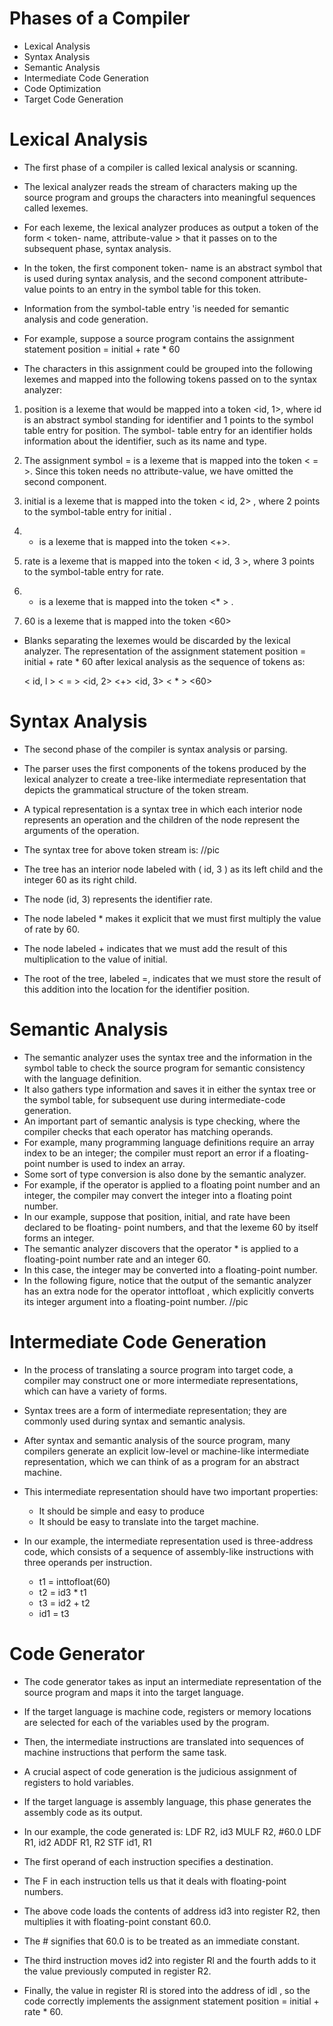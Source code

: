 # Phases of a Compiler

- Lexical Analysis
- Syntax Analysis
- Semantic Analysis
- Intermediate Code Generation
- Code Optimization
- Target Code Generation

# Lexical Analysis
- The first phase of a compiler is called lexical analysis or scanning.

- The lexical analyzer reads the stream of characters making up the source program and
  groups the characters into meaningful sequences called lexemes.

- For each lexeme, the lexical analyzer produces as output a token of the form
    < token- name, attribute-value >
    that it passes on to the subsequent phase, syntax analysis.

- In the token, the first component token- name is an abstract symbol that is used during
  syntax analysis, and the second component attribute-value points to an entry in the
  symbol table for this token.

- Information from the symbol-table entry 'is needed for semantic analysis and code
  generation.

- For example, suppose a source program contains the assignment statement
  position = initial + rate * 60

- The characters in this assignment could be grouped into the following lexemes and
  mapped into the following tokens passed on to the syntax analyzer:

1. position is a lexeme that would be mapped into a token <id, 1>, where id is an
   abstract symbol standing for identifier and 1 points to the symbol table entry for 
   position. The symbol- table entry for an identifier holds information about the
   identifier, such as its name and type.

2. The assignment symbol = is a lexeme that is mapped into the token < = >. Since
   this token needs no attribute-value, we have omitted the second component.

3. initial is a lexeme that is mapped into the token < id, 2> , where 2 points to the
   symbol-table entry for initial .

4. + is a lexeme that is mapped into the token <+>.

5. rate is a lexeme that is mapped into the token < id, 3 >, where 3 points to the
   symbol-table entry for rate.

6. * is a lexeme that is mapped into the token <* > .

7. 60 is a lexeme that is mapped into the token <60>

- Blanks separating the lexemes would be discarded by the lexical analyzer. The
  representation of the assignment statement position = initial + rate * 60 after
  lexical analysis as the sequence of tokens as:

  < id, l > < = > <id, 2> <+> <id, 3> < * > <60>

# Syntax Analysis

- The second phase of the compiler is syntax analysis or parsing.

- The parser uses the first components of the tokens produced by the lexical analyzer to
  create a tree-like intermediate representation that depicts the grammatical structure of
  the token stream.

- A typical representation is a syntax tree in which each interior node represents an
  operation and the children of the node represent the arguments of the operation.

- The syntax tree for above token stream is:
  //pic

- The tree has an interior node labeled with ( id, 3 ) as its left child and the integer 60 as
  its right child.
- The node (id, 3) represents the identifier rate.
- The node labeled * makes it explicit that we must first multiply the value of rate by 60.
- The node labeled + indicates that we must add the result of this multiplication to the
  value of initial.
- The root of the tree, labeled =, indicates that we must store the result of this addition
  into the location for the identifier position.

# Semantic Analysis
- The semantic analyzer uses the syntax tree and the information in the symbol table to
  check the source program for semantic consistency with the language definition.
- It also gathers type information and saves it in either the syntax tree or the symbol
  table, for subsequent use during intermediate-code generation.
- An important part of semantic analysis is type checking, where the compiler checks
  that each operator has matching operands.
- For example, many programming language definitions require an array index to be an
  integer; the compiler must report an error if a floating-point number is used to index
  an array.
- Some sort of type conversion is also done by the semantic analyzer.
- For example, if the operator is applied to a floating point number and an integer, the
  compiler may convert the integer into a floating point number.
- In our example, suppose that position, initial, and rate have been declared to be
  floating- point numbers, and that the lexeme 60 by itself forms an integer.
- The semantic analyzer discovers that the operator * is applied to a floating-point
  number rate and an integer 60.
- In this case, the integer may be converted into a floating-point number.
- In the following figure, notice that the output of the semantic analyzer has an extra
  node for the operator inttofloat , which explicitly converts its integer argument into a
  floating-point number.
  //pic

# Intermediate Code Generation
- In the process of translating a source program into target code, a compiler may
  construct one or more intermediate representations, which can have a variety of forms.
- Syntax trees are a form of intermediate representation; they are commonly used
  during syntax and semantic analysis.
- After syntax and semantic analysis of the source program, many compilers generate
  an explicit low-level or machine-like intermediate representation, which we can think
  of as a program for an abstract machine.
- This intermediate representation should have two important properties:
  - It should be simple and easy to produce
  - It should be easy to translate into the target machine.
- In our example, the intermediate representation used is three-address code, which
  consists of a sequence of assembly-like instructions with three operands per
  instruction.

   - t1 = inttofloat(60)
   - t2 = id3 * t1
   - t3 = id2 + t2
   - id1 = t3

# Code Generator
- The code generator takes as input an intermediate representation of the source
  program and maps it into the target language.
- If the target language is machine code, registers or memory locations are selected for
  each of the variables used by the program.
- Then, the intermediate instructions are translated into sequences of machine
  instructions that perform the same task.
- A crucial aspect of code generation is the judicious assignment of registers to hold
  variables.
- If the target language is assembly language, this phase generates the assembly code as
  its output.
- In our example, the code generated is:
  LDF R2, id3
  MULF R2, #60.0
  LDF R1, id2
  ADDF R1, R2
  STF id1, R1

- The first operand of each instruction specifies a destination.
- The F in each instruction tells us that it deals with floating-point numbers.
- The above code loads the contents of address id3 into register R2, then multiplies it
  with floating-point constant 60.0.
- The # signifies that 60.0 is to be treated as an immediate constant.
- The third instruction moves id2 into register Rl and the fourth adds to it the value
  previously computed in register R2.
- Finally, the value in register Rl is stored into the address of idl , so the code correctly
  implements the assignment statement position = initial + rate * 60.
